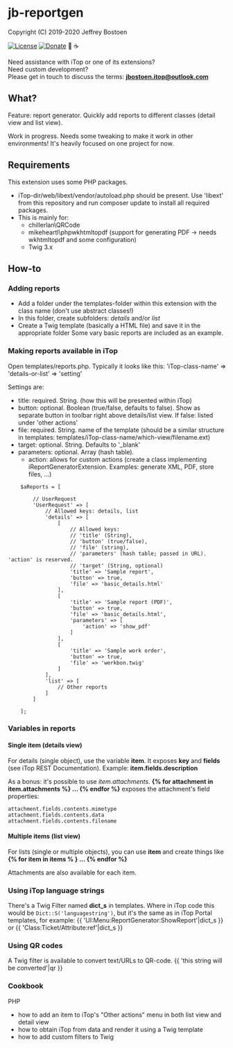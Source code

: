# jb-reportgen
Copyright (C) 2019-2020 Jeffrey Bostoen

[![License](https://img.shields.io/github/license/jbostoen/iTop-custom-extensions)](https://github.com/jbostoen/iTop-custom-extensions/blob/master/license.md)
[![Donate](https://img.shields.io/badge/Donate-PayPal-green.svg)](https://www.paypal.me/jbostoen)
🍻 ☕

Need assistance with iTop or one of its extensions?  
Need custom development?  
Please get in touch to discuss the terms: **jbostoen.itop@outlook.com**

## What?
Feature: report generator. Quickly add reports to different classes (detail view and list view).

Work in progress. Needs some tweaking to make it work in other environments!
It's heavily focused on one project for now.

## Requirements
This extension uses some PHP packages.
* iTop-dir/web/libext/vendor/autoload.php should be present. Use 'libext' from this repository and run composer update to install all required packages.
* This is mainly for:
  * chillerlan\QRCode
  * mikeheartl\phpwkhtmltopdf (support for generating PDF -> needs wkhtmltopdf and some configuration)
  * Twig 3.x



## How-to

### Adding reports 
* Add a folder under the templates-folder within this extension with the class name (don't use abstract classes!)
* In this folder, create subfolders: *details* and/or *list*
* Create a Twig template (basically a HTML file) and save it in the appropriate folder
Some vary basic reports are included as an example.

### Making reports available in iTop
Open templates/reports.php.
Typically it looks like this: 'iTop-class-name' => 'details-or-list' => 'setting'

Settings are:
* title: required. String. (how this will be presented within iTop)
* button: optional. Boolean (true/false, defaults to false). Show as separate button in toolbar right above details/list view. If false: listed under 'other actions'
* file: required. String. name of the template (should be a similar structure in templates: templates/iTop-class-name/which-view/filename.ext)
* target: optional. String. Defaults to '_blank'
* parameters: optional. Array (hash table).
  * action: allows for custom actions (create a class implementing iReportGeneratorExtension. Examples: generate XML, PDF, store files, ...)


```
	$aReports = [

		// UserRequest
		'UserRequest' => [
			// Allowed keys: details, list
			'details' => [
				[
					// Allowed keys:
					// 'title' (String), 
					// 'button' (true/false), 
					// 'file' (string), 
					// 'parameters' (hash table; passed in URL). 'action' is reserved.
					// 'target' (String, optional)
					'title' => 'Sample report',
					'button' => true,
					'file' => 'basic_details.html'
				],
				[
					'title' => 'Sample report (PDF)',
					'button' => true,
					'file' => 'basic_details.html',
					'parameters' => [
						'action' => 'show_pdf'
					]
				],
				[
					'title' => 'Sample work order',
					'button' => true,
					'file' => 'werkbon.twig'
				]
			],
			'list' => [
				// Other reports 
			]
		]
		
	];
```


### Variables in reports

#### Single item (details view)

For details (single object), use the variable **item**. It exposes **key** and **fields** (see iTop REST Documentation). 
Example: **item.fields.description**
 
As a bonus: it's possible to use *item.attachments*. 
**{% for attachment in item.attachments %} ... {% endfor %}** exposes the attachment's field properties:
```
attachment.fields.contents.mimetype
attachment.fields.contents.data
attachment.fields.contents.filename
```

#### Multiple items (list view)
For lists (single or multiple objects), you can use **item** and create things like **{% for item in items % } ... {% endfor %}**

Attachments are also available for each item.


### Using iTop language strings
There's a Twig Filter named **dict_s** in templates.
Where in iTop code this would be ```Dict::S('languagestring')```, 
but it's the same as in iTop Portal templates, for example: {{ 'UI:Menu:ReportGenerator:ShowReport'|dict_s }} or {{ 'Class:Ticket/Attribute:ref'|dict_s }}


### Using QR codes
A Twig filter is available to convert text/URLs to QR-code. {{ 'this string will be converted'|qr }}

### Cookbook

PHP
* how to add an item to iTop's "Other actions" menu in both list view and detail view
* how to obtain iTop from data and render it using a Twig template
* how to add custom filters to Twig

